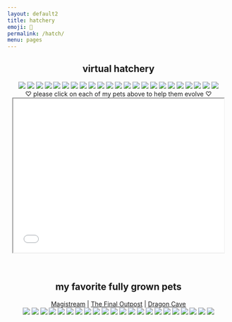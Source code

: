```yaml
---
layout: default2
title: hatchery
emoji: 🐣
permalink: /hatch/
menu: pages
---
```

<center>
    <h2>virtual hatchery</h2>
    <div class="hatchery">
        <a target="other" href='https://finaloutpost.net/view/60oj6#main'><img src='https://finaloutpost.net/s/60oj61.png'></a>
        <a target="other" href='https://finaloutpost.net/view/2UhVe#main'><img src='https://finaloutpost.net/s/2UhVe1.png'></a>
        <a target="other" href='https://finaloutpost.net/view/HOWZa#main'><img src='https://finaloutpost.net/s/HOWZa1.png'></a>
        <a target="other" href='https://finaloutpost.net/view/7MlOo#main'><img src='https://finaloutpost.net/s/7MlOo1.png'></a>
        <a target="other" href='https://finaloutpost.net/view/bcCtR#main'><img src='https://finaloutpost.net/s/bcCtR1.png'></a>
        <a target="other" href='https://dragcave.net/view/GU9C6#middle'><img src='https://dragcave.net/image/GU9C6.gif' style='border-width: 0'/></a>
        <a target="other" href='https://dragcave.net/view/yyW2B#middle'><img src='https://dragcave.net/image/yyW2B.gif' style='border-width: 0'/></a>
        <a target="other" href='https://dragcave.net/view/8D5eo#middle'><img src='https://dragcave.net/image/8D5eo.gif' style='border-width: 0'/></a>
        <a target="other" href='https://dragcave.net/view/ypecH#middle'><img src='https://dragcave.net/image/ypecH.gif' style='border-width: 0'/></a>
        <a target="other" href="http://magistream.com/creature/14206542#page-body"><img src="http://magistream.com/img/14206542.gif"/></a>
        <a target="other" href="http://magistream.com/creature/14206564#page-body"><img src="http://magistream.com/img/14206564.gif"/></a>
        <a target="other" href="http://magistream.com/creature/14205841#page-body"><img src="http://magistream.com/img/14205841.gif"/></a>
        <a target="other" href="http://magistream.com/creature/14204335#page-body"><img src="http://magistream.com/img/14204335.gif"/></a>
        <a target="other" href="http://magistream.com/creature/14204333#page-body"><img src="http://magistream.com/img/14204333.gif"/></a>
        <a target="other" href="http://magistream.com/creature/14204332#page-body"><img src="http://magistream.com/img/14204332.gif"/></a>
        <a target="other" href="http://magistream.com/creature/14204334#page-body"><img src="http://magistream.com/img/14204334.gif"/></a>
        <a target="other" href="http://magistream.com/creature/14203586#page-body"><img src="http://magistream.com/img/14203586.gif"/></a>
        <a target="other" href='https://finaloutpost.net/view/K0VQS#main'><img src='https://finaloutpost.net/s/K0VQS1.png'></a>
        <a target="other" href='https://finaloutpost.net/view/qadKQ#main'><img src='https://finaloutpost.net/s/qadKQ1.png'></a>
        <a target="other" href='https://finaloutpost.net/view/88q3D#main'><img src='https://finaloutpost.net/s/88q3D1.png'></a>
        <a target="other" href='https://finaloutpost.net/view/szPN3#main'><img src='https://finaloutpost.net/s/szPN31.png'></a>
        <a target="other" href='https://finaloutpost.net/view/2pGvm#main'><img src='https://finaloutpost.net/s/2pGvm1.png'></a>
        <a target="other" href="http://magistream.com/creature/14203656#page-body"><img src="http://magistream.com/img/14203656.gif"/></a>
        <div class="hatchery-status">
            ♡ please click on each of my pets above to help them evolve ♡
        </div>
        <iframe src="/hatchable.txt" name="other" width="95%" height="350px"></iframe>
    </div>
    <script>
        let isIframeLoadSet = false;
        document.querySelectorAll('a[target="other"]').forEach(el => {
            el.onclick = () => {
                document.querySelector('.hatchery-status').innerText = "loading...";
                if (!isIframeLoadSet) {
                    isIframeLoadSet = true;
                    document.getElementsByName("other")[0].onload = () => {
                        document.querySelector('.hatchery-status').innerText = "thank you!";
                    }
                }
            };
        });
    </script>
    <br>
    <br>
    <h2>my favorite fully grown pets</h2>
        <a target="_blank" href="https://magistream.com/user/lostletters/Completed">Magistream</a> | <a target="_blank" href="https://finaloutpost.net/visit/lostletters/37592">The Final Outpost</a> | <a target="_blank" href="https://dragcave.net/user/lostletters">Dragon Cave</a>
        <br>
        <a target="other" href="http://magistream.com/creature/14200163#page-body"><img src="http://magistream.com/img/14200163.gif"/></a>
        <a target="other" href="http://magistream.com/creature/14192587#page-body"><img src="http://magistream.com/img/14192587.gif"/></a>
        <a target="other" href="http://magistream.com/creature/14192588#page-body"><img src="http://magistream.com/img/14192588.gif"/></a>
        <a target="other" href="http://magistream.com/creature/14192584#page-body"><img src="http://magistream.com/img/14192584.gif"/></a>
        <a target="other" href="http://magistream.com/creature/14202298#page-body"><img src="http://magistream.com/img/14202298.gif"/></a>
        <a target="other" href="http://magistream.com/creature/14201318#page-body"><img src="http://magistream.com/img/14201318.gif"/></a>
        <a target="other" href="http://magistream.com/creature/14199389#page-body"><img src="http://magistream.com/img/14199389.gif"/></a>
        <a target="other" href="http://magistream.com/creature/14201225#page-body"><img src="http://magistream.com/img/14201225.gif"/></a>
        <a target="other" href='https://finaloutpost.net/view/ohzHb#main'><img src='https://finaloutpost.net/s/ohzHb1.png'></a>
        <a target="other" href="http://magistream.com/creature/14200372#page-body"><img src="http://magistream.com/img/14200372.gif"/></a>
        <a target="other" href='https://finaloutpost.net/view/6tZ5z#main'><img src='https://finaloutpost.net/s/6tZ5z3.png'></a>
        <a target="other" href="http://magistream.com/creature/14202326#page-body"><img src="http://magistream.com/img/14202326.gif"/></a>
        <a target="other" href="http://magistream.com/creature/14201199#page-body"><img src="http://magistream.com/img/14201199.gif"/></a>
        <a target="other" href="http://magistream.com/creature/14199388#page-body"><img src="http://magistream.com/img/14199388.gif"/></a>
        <a target="other" href="http://magistream.com/creature/14202306#page-body"><img src="http://magistream.com/img/14202306.gif"/></a>
        <a target="other" href="http://magistream.com/creature/14201186#page-body"><img src="http://magistream.com/img/14201186.gif"/></a>
        <a target="other" href="http://magistream.com/creature/14200541#page-body"><img src="http://magistream.com/img/14200541.gif"/></a>
        <a target="other" href="http://magistream.com/creature/14202717#page-body"><img src="http://magistream.com/img/14202717.gif"/></a>
        <a target="other" href='https://dragcave.net/view/374HG#middle'><img src='https://dragcave.net/image/374HG.gif' style='border-width: 0' /></a>
        <a target="other" href='https://dragcave.net/view/25sX5#middle'><img src='https://dragcave.net/image/25sX5.gif' style='border-width: 0' /></a>
        <a target="other" href='https://dragcave.net/view/1YQ5c#middle'><img src='https://dragcave.net/image/1YQ5c.gif' style='border-width: 0' /></a>
        <a target="other" href='https://dragcave.net/view/2QiOP#middle'><img src='https://dragcave.net/image/2QiOP.gif' style='border-width: 0' /></a>
</center>